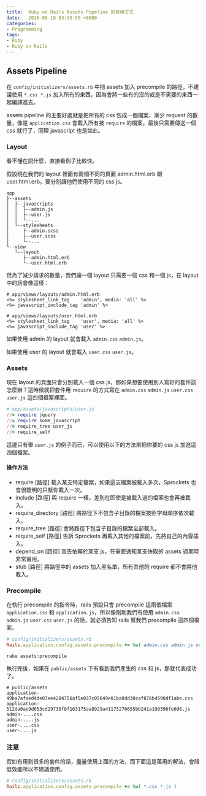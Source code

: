 ```yaml
---
title:  Ruby on Rails Assets Pipeline 的使用方式
date:   2016-09-18 03:35:50 +0800
categories:
- Programming
tags:
- Ruby
- Ruby on Rails
---
```


## Assets Pipeline

在 `config/initializers/assets.rb` 中把 assets 加入 precompile 的路徑，不建議使用 `*.css *.js` 加入所有的東西，因為會將一些有的沒的或是不需要的東西一起編譯進去。

assets pipeline 的主要好處就是把所有的 css 包成一個檔案，漸少 request 的數量，像是 `application.css` 會載入所有被 `require` 的檔案，最後只需要傳送一個 css 就行了，同理 javascript 也是如此。

### Layout

看不懂在說什麼，直接看例子比較快。

假設現在我們的 layout 裡面有兩個不同的頁面 admin.html.erb 跟 user.html.erb，要分別讓他們使用不同的 css js。

```
app
├--assets
│  ├--javascripts
│  │  ├--admin.js
│  │  ├--user.js
│  │  └--...
│  └--stylesheets
│     ├--admin.scss
│     ├--user.scss
│     └--...
└--view
   └--layout
      ├--admin.html.erb
      └--user.html.erb
```

但為了減少請求的數量，我們讓一個 layout 只需要一個 css 和一個 js，在 layout 中的話會像這樣：

```erb
# app/views/layouts/admin.html.erb
<%= stylesheet_link_tag    'admin', media: 'all' %>
<%= javascript_include_tag 'admin' %>

# app/views/layouts/user.html.erb
<%= stylesheet_link_tag    'user', media: 'all' %>
<%= javascript_include_tag 'user' %>
```

如果使用 admin 的 layout 就會載入 `admin.css` `admin.js`。

如果使用 user 的 layout 就會載入 `user.css` `user.js`。

<!-- more -->

### Assets

現在 layout 的頁面只會分別載入一個 css js，那如果想要使用別人寫好的套件該怎麼辦？這時候就把套件用 `require` 的方式寫在 `admin.css` `admin.js` `user.css` `user.js` 這四個檔案裡面。

```ruby
# app/assets/javascripts/user.js
//= require jquery
//= require some_javascript
//= require_tree user_js
//= require_self
```

這邊只有舉 `user.js` 的例子而已，可以使用以下的方法來把你要的 css js 加進這四個檔案。

#### 操作方法

- require [路徑] 載入某支特定檔案，如果這支檔案被載入多次，Sprockets 也會很聰明的只幫你載入一次。
- include [路徑] 與 require 一樣，差別在即使是被載入過的檔案也會再被載入。
- require_directory [路徑] 將路徑下不包含子目錄的檔案按照字母順序依次載入。
- require_tree [路徑] 會將路徑下包含子目錄的檔案全部載入。
- require_self [路徑] 告訴 Sprockets 再載入其他的檔案前，先將自己的內容插入。
- depend_on [路徑] 宣告依賴於某支 js，在需要通知某支快取的 assets 過期時非常實用。
- stub [路徑] 將路徑中的 assets 加入黑名單，所有其他的 require 都不會將他載入。

### Precompile

在執行 precompile 的指令時，rails 預設只會 precompile 這兩個檔案 `application.css` 和 `application.js`，所以像剛剛我們有使用 `admin.css` `admin.js` `user.css` `user.js` 的話，就必須告知 rails 幫我們 precompile 這四個檔案。

```ruby
# config/initializers/assets.rb  
Rails.application.config.assets.precompile += %w( admin.css admin.js user.css user.js )
```

```shell
rake assets:precompile
```

執行完後，如果在 `public/assets` 下有看到我們產生的 css 和 js，那就代表成功了。

```shell
# public/assets
application-49ba7afaed4de07ee4204756af5e037c05649e01ba0dd30caf876b4590df1abe.css
application-512da0ae9d053cd29739f8f163175aa8929a41175270655bb241a198396fe0d6.js
admin-....css
admin-....js
user-....css
user-....js
```

### 注意

假如有用到很多的套件的話，盡量使用上面的方法，而下面這是萬用的解法，會降低效能所以不建議使用。

```ruby
# config/initializers/assets.rb  
Rails.application.config.assets.precompile += %w( *.css *.js )
```
